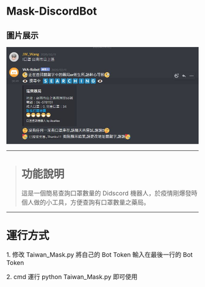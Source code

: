 # Mask-DiscordBot

## 圖片展示

![1](public/1.jpg)

---

> # 功能說明
>
> <font size=3>這是一個簡易查詢口罩數量的 Didscord 機器人，於疫情剛爆發時個人做的小工具，方便查詢有口罩數量之藥局。</font>

---

# 運行方式

<font size=3>1. 修改 Taiwan_Mask.py 將自己的 Bot Token 輸入在最後一行的 Bot Token</font>

<font size=3>2. cmd 運行 python Taiwan_Mask.py 即可使用</font>
